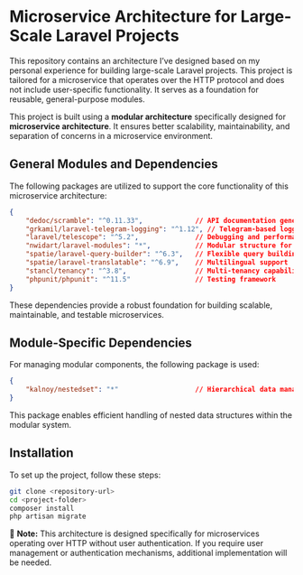 # Microservice Architecture for Large-Scale Laravel Projects

This repository contains an architecture I’ve designed based on my personal experience for building large-scale Laravel projects. This project is tailored for a microservice that operates over the HTTP protocol and does not include user-specific functionality. It serves as a foundation for reusable, general-purpose modules.

This project is built using a **modular architecture** specifically designed for **microservice architecture**. It ensures better scalability, maintainability, and separation of concerns in a microservice environment.

## General Modules and Dependencies

The following packages are utilized to support the core functionality of this microservice architecture:

```json
{
    "dedoc/scramble": "^0.11.33",             // API documentation generation
    "grkamil/laravel-telegram-logging": "^1.12", // Telegram-based logging
    "laravel/telescope": "^5.2",              // Debugging and performance monitoring
    "nwidart/laravel-modules": "*",           // Modular structure for Laravel
    "spatie/laravel-query-builder": "^6.3",   // Flexible query building
    "spatie/laravel-translatable": "^6.9",    // Multilingual support
    "stancl/tenancy": "^3.8",                 // Multi-tenancy capabilities
    "phpunit/phpunit": "^11.5"                // Testing framework
}
```

These dependencies provide a robust foundation for building scalable, maintainable, and testable microservices.

## Module-Specific Dependencies

For managing modular components, the following package is used:

```json
{
    "kalnoy/nestedset": "*"                   // Hierarchical data management
}
```

This package enables efficient handling of nested data structures within the modular system.

## Installation

To set up the project, follow these steps:

```bash
git clone <repository-url>
cd <project-folder>
composer install
php artisan migrate
```

📌 **Note:** This architecture is designed specifically for microservices operating over HTTP without user authentication. If you require user management or authentication mechanisms, additional implementation will be needed.

